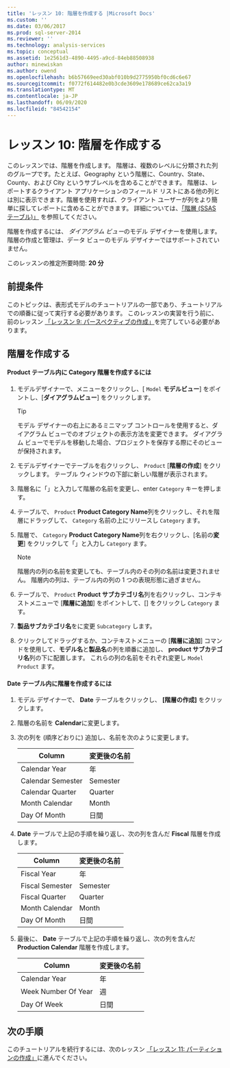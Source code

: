 ```yaml
---
title: 'レッスン 10: 階層を作成する |Microsoft Docs'
ms.custom: ''
ms.date: 03/06/2017
ms.prod: sql-server-2014
ms.reviewer: ''
ms.technology: analysis-services
ms.topic: conceptual
ms.assetid: 1e2561d3-4890-4495-a9cd-84eb88508938
author: minewiskan
ms.author: owend
ms.openlocfilehash: b6b57669eed30abf010b9d2775950bf0cd6c6e67
ms.sourcegitcommit: f0772f614482e0b3cde3609e178689ce62ca3a19
ms.translationtype: MT
ms.contentlocale: ja-JP
ms.lasthandoff: 06/09/2020
ms.locfileid: "84542154"
---
```

# <a name="lesson-10-create-hierarchies"></a>レッスン 10: 階層を作成する
  このレッスンでは、階層を作成します。 階層は、複数のレベルに分類された列のグループです。たとえば、Geography という階層に、Country、State、County、および City というサブレベルを含めることができます。 階層は、レポートするクライアント アプリケーションのフィールド リストにある他の列とは別に表示できます。階層を使用すれば、クライアント ユーザーが列をより簡単に探してレポートに含めることができます。 詳細については、[「階層 (SSAS テーブル)」](tabular-models/hierarchies-ssas-tabular.md) を参照してください。  
  
 階層を作成するには、 *ダイアグラム ビュー*のモデル デザイナーを使用します。 階層の作成と管理は、データ ビューのモデル デザイナーではサポートされていません。  
  
 このレッスンの推定所要時間: **20 分**  
  
## <a name="prerequisites"></a>前提条件  
 このトピックは、表形式モデルのチュートリアルの一部であり、チュートリアルでの順番に従って実行する必要があります。 このレッスンの実習を行う前に、前のレッスン [「レッスン 9: パースペクティブの作成」](lesson-8-create-perspectives.md)を完了している必要があります。  
  
## <a name="create-hierarchies"></a>階層を作成する  
  
#### <a name="to-create-a-category-hierarchy-in-the-product-table"></a>Product テーブル内に Category 階層を作成するには  
  
1.  モデルデザイナーで、メニューをクリックし、[ `Model` **モデルビュー**] をポイントし、[**ダイアグラムビュー**] をクリックします。  
  
    > [!TIP]  
    >  モデル デザイナーの右上にあるミニマップ コントロールを使用すると、ダイアグラム ビューでのオブジェクトの表示方法を変更できます。 ダイアグラム ビューでモデルを移動した場合、プロジェクトを保存する際にそのビューが保持されます。  
  
2.  モデルデザイナーでテーブルを右クリックし、 `Product` [**階層の作成**] をクリックします。 テーブル ウィンドウの下部に新しい階層が表示されます。  
  
3.  階層名に「」と入力して階層の名前を変更し、enter `Category` キーを押します。  
  
4.  テーブルで、 `Product` **Product Category Name**列をクリックし、それを階層にドラッグして、 `Category` 名前の上にリリースし `Category` ます。  
  
5.  階層で、 `Category` **Product Category Name**列を右クリックし、[名前の**変更**] をクリックして「」と入力し `Category` ます。  
  
    > [!NOTE]  
    >  階層内の列の名前を変更しても、テーブル内のその列の名前は変更されません。 階層内の列は、テーブル内の列の 1 つの表現形態に過ぎません。  
  
6.  テーブルで、 `Product` **Product サブカテゴリ名**列を右クリックし、コンテキストメニューで [**階層に追加**] をポイントして、[] をクリックし `Category` ます。  
  
7.  **製品サブカテゴリ名**をに変更 `Subcategory` します。  
  
8.  クリックしてドラッグするか、コンテキストメニューの [**階層に追加**] コマンドを使用して、**モデル名**と**製品名**の列を順番に追加し、 **product サブカテゴリ名**列の下に配置します。 これらの列の名前をそれぞれ変更し `Model` `Product` ます。  
  
#### <a name="to-create-hierarchies-in-the-date-table"></a>Date テーブル内に階層を作成するには  
  
1.  モデル デザイナーで、 **Date** テーブルをクリックし、 **[階層の作成]** をクリックします。  
  
2.  階層の名前を **Calendar**に変更します。  
  
3.  次の列を (順序どおりに) 追加し、名前を次のように変更します。  
  
    |Column|変更後の名前|  
    |------------|----------------|  
    |Calendar Year|年|  
    |Calendar Semester|Semester|  
    |Calendar Quarter|Quarter|  
    |Month Calendar|Month|  
    |Day Of Month|日間|  
  
4.  **Date** テーブルで上記の手順を繰り返し、次の列を含んだ **Fiscal** 階層を作成します。  
  
    |Column|変更後の名前|  
    |------------|----------------|  
    |Fiscal Year|年|  
    |Fiscal Semester|Semester|  
    |Fiscal Quarter|Quarter|  
    |Month Calendar|Month|  
    |Day Of Month|日間|  
  
5.  最後に、 **Date** テーブルで上記の手順を繰り返し、次の列を含んだ **Production Calendar** 階層を作成します。  
  
    |Column|変更後の名前|  
    |------------|----------------|  
    |Calendar Year|年|  
    |Week Number Of Year|週|  
    |Day Of Week|日間|  
  
## <a name="next-steps"></a>次の手順  
 このチュートリアルを続行するには、次のレッスン [「レッスン 11: パーティションの作成」](lesson-10-create-partitions.md)に進んでください。  
  
  

